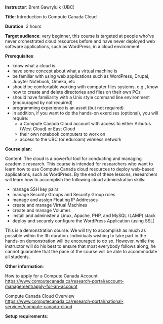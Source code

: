**Instructor**: Brent Gawryluik (UBC)

**Title**: Introduction to Compute Canada Cloud

**Duration**: 3 hours

**Target audience**: very beginner, this course is targeted at people who've never orchestrated cloud
resources before and have never deployed web software applications, such as WordPress, in a cloud
environment

**Prerequisites**:
- know what a cloud is
- have some concept about what a virtual machine is
- be familiar with using web applications such as WordPress, Drupal, Jupyter Notebook, Omeka, etc
- should be comfortable working with computer files systems, e.g., know how to create and delete
  directories and files on their own PCs
- should have familiarity with a Unix style command line environment (encouraged by not required)
- programming experience is an asset (but not required)
- in addition, if you want to do the hands-on exercises (optional), you will require:
  - a Compute Canada Cloud account with access to either Arbutus (West Cloud) or East Cloud
  - their own notebook computers to work on
  - access to the UBC (or eduroam) wireless network

**Course plan**:

Content: The cloud is a powerful tool for conducting and managing academic research. This course is
intended for researchers who want to learn how to use Compute Canada cloud resources to deploy web-based
applications, such as WordPress. By the end of these lessons, researchers will learn how to accomplish
the following cloud administration skills:

- manage SSH key pairs
- manage Security Groups and Security Group rules
- manage and assign Floating IP Addresses
- create and manage Virtual Machines
- create and manage Volumes
- install and administer a Linux, Apache, PHP, and MySQL (LAMP) stack
- deploy and securely configure the WordPress Application (using SSL)

This is a demonstration course. We will try to accomplish as much as possible within the 3h
duration. Individuals wishing to take part in the hands-on demonstration will be encouraged to do
so. However, while the instructor will do his best to ensure that most everybody follows along, he cannot
guarantee that the pace of the course will be able to accommodate all students.

**Other information**:

How to apply for a Compute Canada Account
https://www.computecanada.ca/research-portal/account-management/apply-for-an-account

Compute Canada Cloud Overview
https://www.computecanada.ca/research-portal/national-services/compute-canada-cloud

**Setup requirements**:
